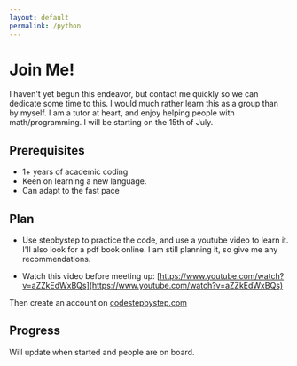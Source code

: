 ```yaml
---
layout: default
permalink: /python
---
```


# Join Me!
I haven't yet begun this endeavor, but contact me quickly so we can dedicate
some time to this. I would much rather learn this as a group than by myself. I
am a tutor at heart, and enjoy helping people with math/programming. I will be
starting on the 15th of July.

## Prerequisites
* 1+ years of academic coding
* Keen on learning a new language.
* Can adapt to the fast pace

## Plan
* Use stepbystep to practice the code, and use a youtube video to learn it.
I'll also look for a pdf book online. I am still planning it, so give me any
recommendations.

* Watch this video before meeting up:
[https://www.youtube.com/watch?v=aZZkEdWxBQs](https://www.youtube.com/watch?v=aZZkEdWxBQs)

Then create an account on [codestepbystep.com](https://www.codestepbystep.com/)

## Progress
Will update when started and people are on board.
